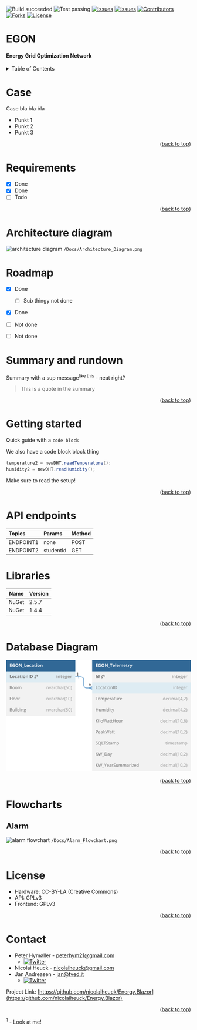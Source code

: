 ![Build succeeded][build-shield]
![Test passing][test-shield]
[![Issues][issues-shield]][issues-url]
[![Issues][closed-shield]][issues-url]
[![Contributors][contributors-shield]][contributors-url]
[![Forks][forks-shield]][forks-url]
[![License][license-shield]][license-url]

# EGON
#### Energy Grid Optimization Network
<!-- TABLE OF CONTENTS -->
<details>
  <summary>Table of Contents</summary>

- [Case](#case)
- [Requirements](#requirements)
- [Architecture diagram](#architecture-diagram)
- [Roadmap](#roadmap)
- [Summary and rundown](#summary-and-rundown)
- [Getting started](#getting-started)
- [API endpoints](#api-endpoints)
- [Libraries](#libraries)
- [Database Diagram](#database-diagram)
- [Flowcharts](#flowcharts)
  - [Alarm](#alarm)
- [License](#license)
- [Contact](#contact)
</details>

# Case
Case bla bla bla
* Punkt 1
* Punkt 2
* Punkt 3
<p align="right">(<a href="#top">back to top</a>)</p>

# Requirements
- [X] Done
- [X] Done
- [ ] Todo
<p align="right">(<a href="#top">back to top</a>)</p>

# Architecture diagram
![architecture diagram](/Docs/Architecture_Diagram.png)
`/Docs/Architecture_Diagram.png`

# Roadmap
- [X] Done
  - [ ] Sub thingy not done
- [X] Done
- [ ] Not done
- [ ] Not done


#  Summary and rundown
Summary with a sup message<sup>like this</sup> - neat right?
> This is a quote in the summary
<p align="right">(<a href="#top">back to top</a>)</p>


# Getting started
Quick guide with a `code block` 

We also have a code block block thing
```csharp
temperature2 = newDHT.readTemperature();
humidity2 = newDHT.readHumidity();
```

Make sure to read the setup!
<p align="right">(<a href="#top">back to top</a>)</p>



# API endpoints
| Topics                               | Params    | Method  |
| :----------------------------------- | :-------- | :------ |
| ENDPOINT1                            | none      | POST    |
| ENDPOINT2                            | studentId | GET     |

# Libraries
| Name               | Version | 
| ------------------ | ------- | 
| NuGet              | 2.5.7   | 
| NuGet              | 1.4.4   | 
<p align="right">(<a href="#top">back to top</a>)</p>


# Database Diagram

![DBDiagram.png](DOCS%2FDBDiagram.png)
<p align="right">(<a href="#top">back to top</a>)</p>

# Flowcharts

## Alarm
![alarm flowchart](/Docs/Alarm_Flowchart.png)
`/Docs/Alarm_Flowchart.png`
<p align="right">(<a href="#top">back to top</a>)</p>


# License
* Hardware: CC-BY-LA (Creative Commons)
* API: GPLv3
* Frontend: GPLv3
<p align="right">(<a href="#top">back to top</a>)</p>

# Contact
- Peter Hymøller - peterhym21@gmail.com
  - [![Twitter][twitter-shield-ptr]][twitter-url-ptr]
- Nicolai Heuck - nicolaiheuck@gmail.com
- Jan Andreasen - jan@tved.it
  - [![Twitter][twitter-shield]][twitter-url]

Project Link: [https://github.com/nicolaiheuck/Energy.Blazor](https://github.com/nicolaiheuck/Energy.Blazor)
<p align="right">(<a href="#top">back to top</a>)</p>

<sup>1</sup> - Look at me!


<!-- MARKDOWN LINKS & IMAGES -->
<!-- https://www.markdownguide.org/basic-syntax/#reference-style-links -->
[build-shield]: https://img.shields.io/badge/Build-passed-brightgreen.svg
[test-shield]: https://img.shields.io/badge/Tests-passed-brightgreen.svg
[contributors-shield]: https://img.shields.io/github/contributors/nicolaiheuck/Energy.Blazor.svg?style=badge
[contributors-url]: https://github.com/nicolaiheuck/Energy.Blazor/graphs/contributors
[forks-shield]: https://img.shields.io/github/forks/nicolaiheuck/Energy.Blazor.svg?style=badge
[forks-url]: https://github.com/nicolaiheuck/Energy.Blazor/network/members
[issues-shield]: https://img.shields.io/github/issues/nicolaiheuck/Energy.Blazor.svg?style=badge
[closed-shield]: https://img.shields.io/github/issues-closed/nicolaiheuck/Energy.Blazor?label=%20
[issues-url]: https://github.com/nicolaiheuck/Energy.Blazor/issues
[license-shield]: https://img.shields.io/github/license/nicolaiheuck/Energy.Blazor.svg?style=badge
[license-url]: https://github.com/nicolaiheuck/Energy.Blazor/blob/master/LICENSE
[twitter-shield]: https://img.shields.io/twitter/follow/andreasen_jan?style=social
[twitter-url]: https://twitter.com/andreasen_jan
[twitter-shield-ptr]: https://img.shields.io/twitter/follow/peter_hym?style=social
[twitter-url-ptr]: https://twitter.com/peter_hym
